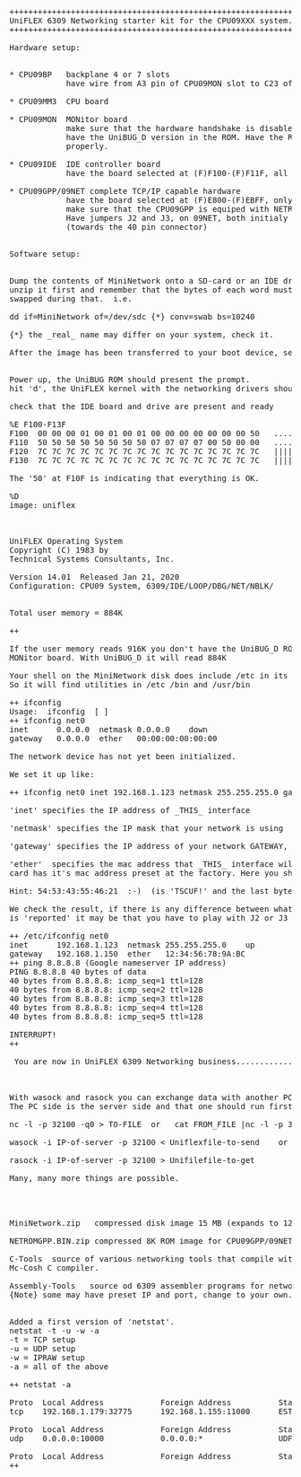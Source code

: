  
<pre>
++++++++++++++++++++++++++++++++++++++++++++++++++++++++++++
UniFLEX 6309 Networking starter kit for the CPU09XXX system.
++++++++++++++++++++++++++++++++++++++++++++++++++++++++++++

Hardware setup:


* CPU09BP   backplane 4 or 7 slots
            have wire from A3 pin of CPU09MON slot to C23 of CPU09IDE slot
            
* CPU09MM3  CPU board

* CPU09MON  MONitor board
            make sure that the hardware handshake is disabled for the serial port
            have the UniBUG_D version in the ROM. Have the ROM image addressed
            properly.
            
* CPU09IDE  IDE controller board
            have the board selected at (F)F100-(F)F11F, all select jumpers on
            
* CPU09GPP/09NET complete TCP/IP capable hardware
            have the board selected at (F)E800-(F)EBFF, only C1 jumper on
            make sure that the CPU09GPP is equiped with NETROMGPP.BIN
            Have jumpers J2 and J3, on 09NET, both initialy set for pins 2-3 
            (towards the 40 pin connector)

            
Software setup:            


Dump the contents of MiniNetwork onto a SD-card or an IDE drive, 
unzip it first and remember that the bytes of each word must be 
swapped during that.  i.e.

dd if=MiniNetwork of=/dev/sdc {*} conv=swab bs=10240

{*} the _real_ name may differ on your system, check it.

After the image has been transferred to your boot device, set all up.


Power up, the UniBUG ROM should present the prompt.
hit 'd', the UniFLEX kernel with the networking drivers should come up.

check that the IDE board and drive are present and ready

%E F100-F13F
F100  00 00 00 01 00 01 00 01 00 00 00 00 00 00 00 50   ...............P   <<<===
F110  50 50 50 50 50 50 50 50 07 07 07 07 00 50 00 00   .............P..
F120  7C 7C 7C 7C 7C 7C 7C 7C 7C 7C 7C 7C 7C 7C 7C 7C   ||||||||||||||||
F130  7C 7C 7C 7C 7C 7C 7C 7C 7C 7C 7C 7C 7C 7C 7C 7C   ||||||||||||||||

The '50' at F10F is indicating that everything is OK.

%D 
image: uniflex



UniFLEX Operating System
Copyright (C) 1983 by
Technical Systems Consultants, Inc.

Version 14.01  Released Jan 21, 2020
Configuration: CPU09 System, 6309/IDE/LOOP/DBG/NET/NBLK/ 


Total user memory = 884K

++ 

If the user memory reads 916K you don't have the UniBUG_D ROM in the
MONitor board. With UniBUG_D it will read 884K

Your shell on the MiniNetwork disk does include /etc in its search path.
So it will find utilities in /etc /bin and /usr/bin

++ ifconfig
Usage:  ifconfig <device> [<command> <data>] 
++ ifconfig net0
inet      0.0.0.0  netmask 0.0.0.0    down
gateway   0.0.0.0  ether   00:00:00:00:00:00

The network device has not yet been initialized.

We set it up like:

++ ifconfig net0 inet 192.168.1.123 netmask 255.255.255.0 gateway 192.168.1.150 ether 12:34:56:78:9A:BC up

'inet' specifies the IP address of _THIS_ interface

'netmask' specifies the IP mask that your network is using

'gateway' specifies the IP address of your network GATEWAY, this way you can reach the Internet too.

'ether'  specifies the mac address that _THIS_ interface will advertise on the network. Every network
card has it's mac address preset at the factory. Here you should define it yourself.

Hint: 54:53:43:55:46:21  :-)  (is 'TSCUF!' and the last byte is the individual one)

We check the result, if there is any difference between what you 'set' and what
is 'reported' it may be that you have to play with J2 or J3 on the 09NET board. 

++ /etc/ifconfig net0
inet      192.168.1.123  netmask 255.255.255.0    up
gateway   192.168.1.150  ether   12:34:56:78:9A:BC
++ ping 8.8.8.8 (Google nameserver IP address)
PING 8.8.8.8 40 bytes of data
40 bytes from 8.8.8.8: icmp_seq=1 ttl=128
40 bytes from 8.8.8.8: icmp_seq=2 ttl=128
40 bytes from 8.8.8.8: icmp_seq=3 ttl=128
40 bytes from 8.8.8.8: icmp_seq=4 ttl=128
40 bytes from 8.8.8.8: icmp_seq=5 ttl=128

INTERRUPT!
++ 

 You are now in UniFLEX 6309 Networking business............
 
 
 
With wasock and rasock you can exchange data with another PC that runs 'nc'  (netcat) 
The PC side is the server side and that one should run first always.

nc -l -p 32100 -q0 > TO-FILE  or   cat FROM_FILE |nc -l -p 32100 -q3 on your PC

wasock -i IP-of-server -p 32100 < Uniflexfile-to-send    or

rasock -i IP-of-server -p 32100 > Unifilefile-to-get

Many, many more things are possible.




MiniNetwork.zip   compressed disk image 15 MB (expands to 128MB (!!)

NETROMGPP.BIN.zip compressed 8K ROM image for CPU09GPP/09NET combo

C-Tools  source of various networking tools that compile with the 
Mc-Cosh C compiler.

Assembly-Tools   source od 6309 assembler programs for networking. 
{Note} some may have preset IP and port, change to your own.


Added a first version of 'netstat'. 
netstat -t -u -w -a
-t = TCP setup
-u = UDP setup
-w = IPRAW setup
-a = all of the above

++ netstat -a

Proto  Local Address            Foreign Address          State
tcp    192.168.1.179:32775      192.168.1.155:11000      ESTABLISHED

Proto  Local Address            Foreign Address          State
udp    0.0.0.0:10000            0.0.0.0:*                UDP SOCKET

Proto  Local Address            Foreign Address          State
++






































</pre>
